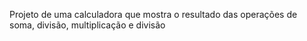 
Projeto de uma calculadora que mostra o resultado das operações de soma, divisão, multiplicação e divisão